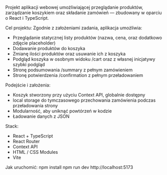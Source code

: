 Projekt aplikacji webowej umożliwiającej przeglądanie produktów, zarządzanie koszykiem oraz składanie zamówień — zbudowany w oparciu o React i TypeScript.

Cel projektu:
Zgodnie z założeniami zadania, aplikacja umożliwia:

- Przeglądanie statycznej listy produktów (nazwa, cena, oraz dodatkowo zdjęcie placeholder)
- Dodawanie produktów do koszyka
- Zmianę ilości produktów oraz usuwanie ich z koszyka
- Podgląd koszyka w osobnym widoku /cart oraz z własnej inicjatywy szybki podgląd
- Stronę podsumowania /summary z pełnym zamówieniem
- Stronę potwierdzenia /confirmation z pełnym przeładowaniem

Podejście i założenia:

- Koszyk stworzony przy użyciu Context API, globalnie dostępny
- local storage do tymczasowego przechowania zamówienia podczas przeładowania strony
- Modularność, aby uniknąć powtórzeń w kodzie
- Ładowanie danych z JSON

Stack:

- React + TypeScript
- React Router
- Context API
- HTML / CSS Modules
- Vite

Jak uruchomić:
npm install
npm run dev
http://localhost:5173
